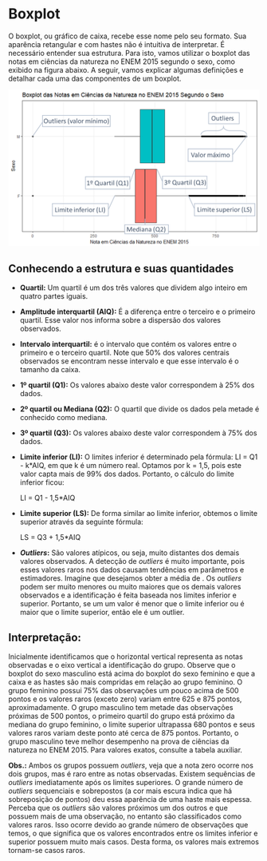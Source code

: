 # Boxplot

O boxplot, ou gráfico de caixa, recebe esse nome pelo seu formato. Sua aparência retangular e com hastes não é intuitiva de interpretar. É necessário entender sua estrutura. Para isto, vamos utilizar o boxplot das notas em ciências da natureza no ENEM 2015 segundo o sexo, como exibido na figura abaixo. A seguir, vamos explicar algumas definições e detalhar cada uma das componentes de um boxplot.

<img src="estrutura_boxplot.png" width="800">

## Conhecendo a estrutura e suas quantidades
- **Quartil:** Um quartil é um dos três valores que dividem algo inteiro em quatro partes iguais.

- **Amplitude interquartil (AIQ):** É a diferença entre o terceiro e o primeiro quartil. Esse valor nos informa sobre a dispersão dos valores observados.

- **Intervalo interquartil:** é o intervalo que contém os valores entre o primeiro e o terceiro quartil. Note que 50% dos valores centrais observados se encontram nesse  intervalo e que esse intervalo é o tamanho da caixa.

- **1º quartil (Q1):** Os valores abaixo deste valor correspondem à 25% dos dados.

- **2º quartil ou Mediana (Q2):** O quartil que divide os dados pela metade é conhecido como mediana.

- **3º quartil (Q3):** Os valores abaixo deste valor correspondem à 75% dos dados.

- **Limite inferior (LI):** O limites inferior é determinado pela fórmula: LI = Q1 - k*AIQ, em que k é um número real. Optamos por k = 1,5, pois este valor capta mais de 99% dos dados. Portanto, o cálculo do limite inferior ficou:

    LI = Q1 - 1,5*AIQ
    
- **Limite superior (LS):** De forma similar ao limite inferior, obtemos o limite superior através da seguinte fórmula:

    LS = Q3 + 1,5*AIQ
    
- ***Outliers*:** São valores atípicos, ou seja, muito distantes dos demais valores observados. A detecção de *outliers* é muito importante, pois esses valores raros nos dados causam tendências em parâmetros e estimadores. Imagine que desejamos obter a média de . Os *outliers* podem ser muito menores ou muito maiores que os demais valores observados e a identificação é feita baseada nos limites inferior e superior. Portanto, se um um valor é menor que o limite inferior ou é maior que o limite superior, então ele é um outlier.

## Interpretação:

Inicialmente identificamos que o horizontal vertical representa as notas observadas e o eixo vertical a identificação do grupo. Observe que o boxplot do sexo masculino está acima do boxplot do sexo feminino e que a caixa e as hastes são mais compridas em relação ao grupo feminino. O grupo feminino possui 75% das observações um pouco acima de 500 pontos e os valores raros (exceto zero) variam entre 625 e 875 pontos, aproximadamente. O grupo masculino tem metade das observações próximas de 500 pontos, o primeiro quartil do grupo está próximo da mediana do grupo feminino, o limite superior ultrapassa 680 pontos e seus valores raros variam deste ponto até cerca de 875 pontos. Portanto, o grupo masculino teve melhor desempenho na prova de ciências da natureza no ENEM 2015. Para valores exatos, consulte a tabela auxiliar.

**Obs.:** Ambos os grupos possuem *outliers*, veja que a nota zero ocorre nos dois grupos, mas é raro entre as notas observadas. Existem sequências de *outliers* imediatamente após os limites superiores. O grande número de *outliers* sequenciais e sobrepostos (a cor mais escura indica que há sobreposição de pontos) deu essa aparência de uma haste mais espessa. Perceba que os *outliers* são valores próximos um dos outros e que possuem mais de uma observação, no entanto são classificados como valores raros. Isso ocorre devido ao grande número de observações que temos, o que significa que os valores encontrados entre os limites inferior e superior possuem muito mais casos. Desta forma, os valores mais extremos tornam-se casos raros. 
